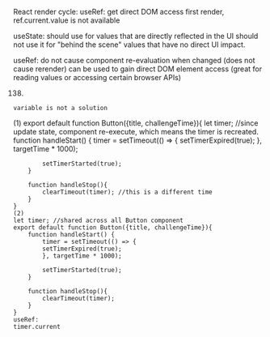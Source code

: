 React render cycle:
useRef: get direct DOM access 
first render, ref.current.value is not available 

useState: 
should use for values that are directly reflected in the UI
should not use it for "behind the scene" values that have no direct UI impact.

useRef:
do not cause component re-evaluation when changed (does not cause rerender)
can be used to gain direct DOM element access (great for reading values or accessing certain browser APIs)

138.
    variable is not a solution
   (1) 
    export default function Button({title, challengeTime}){
        let timer; //since update state, component re-execute, which means the timer is recreated.
        function handleStart() {
            timer = setTimeout(() => {
            setTimerExpired(true);
            }, targetTime * 1000);

            setTimerStarted(true);
        }

        function handleStop(){
            clearTimeout(timer); //this is a different time
        }
    }
    (2) 
    let timer; //shared across all Button component 
    export default function Button({title, challengeTime}){
        function handleStart() {
            timer = setTimeout(() => {
            setTimerExpired(true);
            }, targetTime * 1000);

            setTimerStarted(true);
        }

        function handleStop(){
            clearTimeout(timer); 
        }
    }
    useRef:
    timer.current